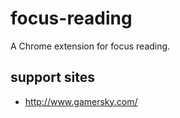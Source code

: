 # focus-reading

A Chrome extension for focus reading.

## support sites

- <http://www.gamersky.com/>
